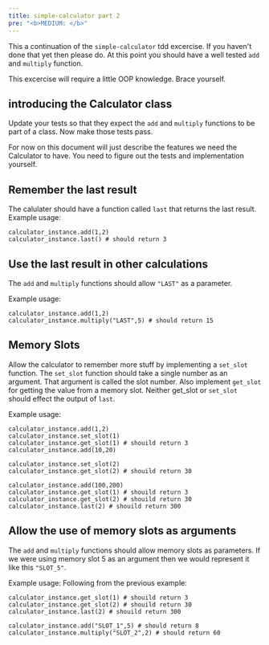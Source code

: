 ```yaml
---
title: simple-calculator part 2
pre: "<b>MEDIUM: </b>"
---
```


This a continuation of the `simple-calculator` tdd excercise. If you haven't done that yet then please do. At this point you should have a well tested `add` and `multiply` function.

This excercise will require a little OOP knowledge. Brace yourself.

## introducing the Calculator class

Update your tests so that they expect the `add` and `multiply` functions to be part of a class. Now make those tests pass.

For now on this document will just describe the features we need the Calculator to have. You need to figure out the tests and implementation yourself.

## Remember the last result

The calulater should have a function called `last` that returns the last result. Example usage:

```
calculator_instance.add(1,2)
calculator_instance.last() # should return 3
```

## Use the last result in other calculations

The `add` and `multiply` functions should allow `"LAST"` as a parameter.

Example usage:

```
calculator_instance.add(1,2)
calculator_instance.multiply("LAST",5) # should return 15
```

## Memory Slots

Allow the calculator to remember more stuff by implementing a `set_slot` function. The `set_slot` function should take a single number as an argument. That argument is called the slot number. Also implement `get_slot` for getting the value from a memory slot. Neither get_slot or `set_slot` should effect the output of `last`.

Example usage:

```
calculator_instance.add(1,2)
calculator_instance.set_slot(1)
calculator_instance.get_slot(1) # shouild return 3
calculator_instance.add(10,20)

calculator_instance.set_slot(2)
calculator_instance.get_slot(2) # shouild return 30

calculator_instance.add(100,200)
calculator_instance.get_slot(1) # shouild return 3
calculator_instance.get_slot(2) # shouild return 30
calculator_instance.last(2) # shouild return 300
```

## Allow the use of memory slots as arguments

The `add` and `multiply` functions should allow memory slots as parameters. If we were using memory slot 5 as an argument then we would represent it like this `"SLOT_5"`.

Example usage:
Following from the previous example:

```
calculator_instance.get_slot(1) # shouild return 3
calculator_instance.get_slot(2) # shouild return 30
calculator_instance.last(2) # shouild return 300

calculator_instance.add("SLOT_1",5) # should return 8
calculator_instance.multiply("SLOT_2",2) # should return 60
```
